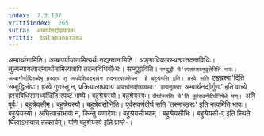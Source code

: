 ```yaml
---
index:  7.3.107
vrittiindex:  265
sutra:  अम्बार्थनद्योह्य्यस्वः
vritti:  balamanorama 
---
```


अम्बार्थानामिति। अम्बापर्यायाणामित्यर्थः नद्यन्तानामिति। अङ्गाधिकारस्थत्वात्तदन्तविधिः। तुल्यन्यायत्वादम्बार्थानामित्यत्रापि तदन्तविधिर्बोध्यः। सम्बुद्धाविति। `सम्बुद्धौ चे'त्यतस्तदनुवृत्तेरिति भावः। अम्बागौर्यादिशब्देषु ह्रस्वत्वं तु व्यपदेशिवद्भावेन तदन्तत्वाज्ज्ञेयम्। हे बहुश्रेयसि इति। ह्रस्वे सति `एङ्ह्रस्वा'दिति सम्बुद्धिलोपः। ह्रस्वे गुणस्तु न, प्रक्रियालाघवाय `अम्बार्थनद्योह्य्यस्वः' इत्यनुक्त्वा `अम्बार्थनद्योर्गुणः' इति वाच्ये ह्रस्वविधिसामर्थ्यादिति स्पष्टं भाष्ये। बहुश्रेयस्यौ। बहुश्रेयस्यः। `दीर्घाज्जसि चे'ति पूर्वसवर्णदीर्घनिषेधे यण्। `अमि पूर्वः'। बहुश्रेयसीम्। बहुश्रेयस्यौ। बहुश्रेयसीनिति। पूर्वसवर्णदीर्घ सति `तस्माच्छसः' इति नत्वमिति भावः। बहुश्रेयस्या। अघित्वान्नाभावो न, किन्तु यणादेशः। बहुश्रेयसीभ्याम्। बहुश्रेयसीभिः। बहुश्रेयसी-ए इति स्थिते घित्वाऽभावान्न तत्कार्यम्। यणि बहुश्रेयस्ये इति प्राप्ते-।

